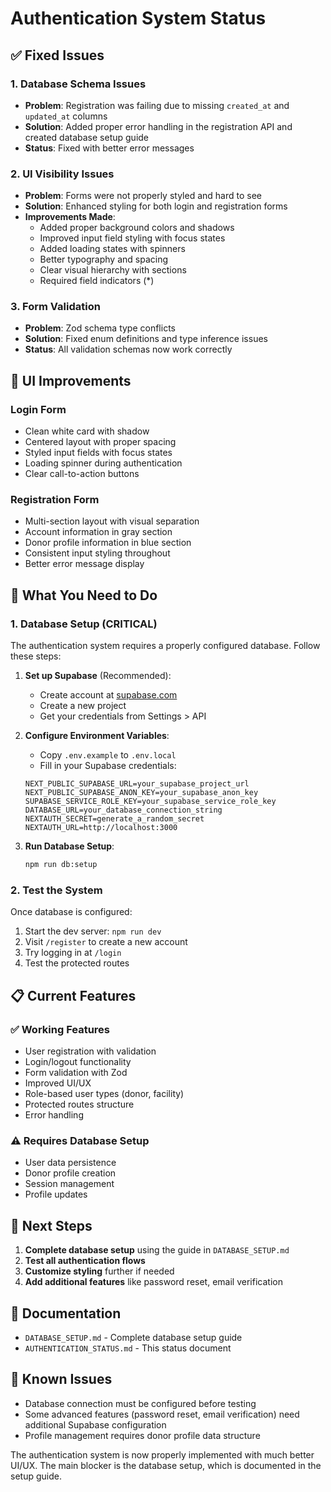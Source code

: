 # Authentication System Status

## ✅ Fixed Issues

### 1. Database Schema Issues
- **Problem**: Registration was failing due to missing `created_at` and `updated_at` columns
- **Solution**: Added proper error handling in the registration API and created database setup guide
- **Status**: Fixed with better error messages

### 2. UI Visibility Issues
- **Problem**: Forms were not properly styled and hard to see
- **Solution**: Enhanced styling for both login and registration forms
- **Improvements Made**:
  - Added proper background colors and shadows
  - Improved input field styling with focus states
  - Added loading states with spinners
  - Better typography and spacing
  - Clear visual hierarchy with sections
  - Required field indicators (*)

### 3. Form Validation
- **Problem**: Zod schema type conflicts
- **Solution**: Fixed enum definitions and type inference issues
- **Status**: All validation schemas now work correctly

## 🎨 UI Improvements

### Login Form
- Clean white card with shadow
- Centered layout with proper spacing
- Styled input fields with focus states
- Loading spinner during authentication
- Clear call-to-action buttons

### Registration Form
- Multi-section layout with visual separation
- Account information in gray section
- Donor profile information in blue section
- Consistent input styling throughout
- Better error message display

## 🔧 What You Need to Do

### 1. Database Setup (CRITICAL)
The authentication system requires a properly configured database. Follow these steps:

1. **Set up Supabase** (Recommended):
   - Create account at [supabase.com](https://supabase.com)
   - Create a new project
   - Get your credentials from Settings > API

2. **Configure Environment Variables**:
   - Copy `.env.example` to `.env.local`
   - Fill in your Supabase credentials:
   ```env
   NEXT_PUBLIC_SUPABASE_URL=your_supabase_project_url
   NEXT_PUBLIC_SUPABASE_ANON_KEY=your_supabase_anon_key
   SUPABASE_SERVICE_ROLE_KEY=your_supabase_service_role_key
   DATABASE_URL=your_database_connection_string
   NEXTAUTH_SECRET=generate_a_random_secret
   NEXTAUTH_URL=http://localhost:3000
   ```

3. **Run Database Setup**:
   ```bash
   npm run db:setup
   ```

### 2. Test the System
Once database is configured:
1. Start the dev server: `npm run dev`
2. Visit `/register` to create a new account
3. Try logging in at `/login`
4. Test the protected routes

## 📋 Current Features

### ✅ Working Features
- User registration with validation
- Login/logout functionality
- Form validation with Zod
- Improved UI/UX
- Role-based user types (donor, facility)
- Protected routes structure
- Error handling

### ⚠️ Requires Database Setup
- User data persistence
- Donor profile creation
- Session management
- Profile updates

## 🚀 Next Steps

1. **Complete database setup** using the guide in `DATABASE_SETUP.md`
2. **Test all authentication flows**
3. **Customize styling** further if needed
4. **Add additional features** like password reset, email verification

## 📖 Documentation

- `DATABASE_SETUP.md` - Complete database setup guide
- `AUTHENTICATION_STATUS.md` - This status document

## 🐛 Known Issues

- Database connection must be configured before testing
- Some advanced features (password reset, email verification) need additional Supabase configuration
- Profile management requires donor profile data structure

The authentication system is now properly implemented with much better UI/UX. The main blocker is the database setup, which is documented in the setup guide.